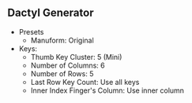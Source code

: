 ## Dactyl Generator

- Presets
    - Manuform: Original
- Keys:
    - Thumb Key Cluster: 5 (Mini)
    - Number of Columns: 6
    - Number of Rows: 5
    - Last Row Key Count: Use all keys
    - Inner Index Finger's Column: Use inner column
